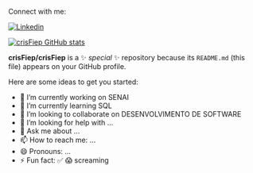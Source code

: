 Connect with me:

[![Linkedin](https://img.shields.io/badge/LinkedIn-0077B5?style=for-the-badge&logo=linkedin&logoColor=white)](https://www.linkedin.com/in/cristiangriebler/)

[![crisFiep GitHub stats](https://github-readme-stats.vercel.app/api?username=crisFiep)](https://github.com/crisFiep/github-readme-stats)

**crisFiep/crisFiep** is a ✨ _special_ ✨ repository because its `README.md` (this file) appears on your GitHub profile.

Here are some ideas to get you started:

- 🔭 I’m currently working on SENAI
- 🌱 I’m currently learning SQL
- 👯 I’m looking to collaborate on DESENVOLVIMENTO DE SOFTWARE
- 🤔 I’m looking for help with ...
- 💬 Ask me about ...
- 📫 How to reach me: ...
- 😄 Pronouns: ...
- ⚡ Fun fact: ✅
 😱 screaming
